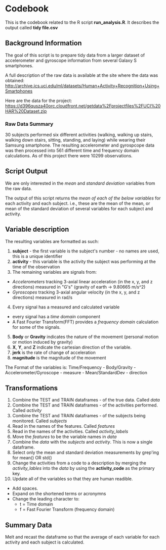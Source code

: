 # Codebook

This is the codebook related to the R script **run_analysis.R**.
It describes the output called **tidy file.csv**

## Background Information
The goal of this script is to prepare tidy data from a larger dataset of 
accelerometer and gyroscope information from several Galaxy S smartphones.

A full description of the raw data is available at the site where the data was obtained:
http://archive.ics.uci.edu/ml/datasets/Human+Activity+Recognition+Using+Smartphones

Here are the data for the project:
https://d396qusza40orc.cloudfront.net/getdata%2Fprojectfiles%2FUCI%20HAR%20Dataset.zip

### Raw Data Summary
30 subjects performed six different activities (walking, walking up stairs, 
walking down stairs, sitting, standing, and laying) while wearing their Samsung smartphone. The resulting accelerometer and gyrospcope data was then processed 
into 561 different time and frequency domain calculations. As of this project there were 10299 observations.

## Script Output
We are only interested in the _mean_ and _standard deviation_ variables from the raw data. 

The output of this script returns the _mean of each of the below variables_ for each activity and each subject.  i.e., these are the mean of the mean, or mean of the standard deviation of several variables for each subject and activity.

## Variable description
The resulting variables are formatted as such:

1. **subject** - the first variable is the subject's number - no names are used, this is a unique identifier
2. **activity** - this variable is the activity the subject was performing at the time of the observation
3. The remaining variables are signals from:
 * _Accelerometers_ tracking 3-axial linear acceleration (in the x, y, and z directions) measured in "G's" (gravity of earth ->  9.80665 m/s^2)
 * _Gyroscopes_ tracking 3-axial angular velocity (in the x, y, and z directions)
measured in rad/s
4. Every signal has a measured and calculated variable
 * every signal has a _time domain_ component 
 * A Fast Fourier Transform(FFT) provides a _frequency domain_ calculation for some of the signals.
5. **Body** or **Gravity** indicates the nature of the movement (personal motion or motion induced by gravity)
6. **X**, **Y**, and **Z** indicate the cartesian direction of the variable.
7. **jerk** is the rate of change of acceleration
8. **magnitude** is the magnitude of the movement

The Format of the variables is:
Time/Frequency - Body/Gravity - Accelerometer/Gyroscope - measure - Mean/StandardDev - direction

## Transformations
1. Combine the TEST and TRAIN dataframes - of the true data. Called _data_
2. Combine the TEST and TRAIN dataframes - of the activities performed. 
  Called _activity_
3. Combine the TEST and TRAIN dataframes - of the subjects being monitored. 
  Called _subjects_
4. Read in the names of the features. Called _features_
5. Read in the names of the activities. Called _activity_labels_
6. Move the _features_ to be the variable names in _data_
7. Combine the _data_ with the _subjects_ and _activity_. This is now a single         dataframe.
8. Select only the mean and standard deviation measurements by grep'ing for 
  mean() OR std()
9. Change the activities from a code to a description by merging the 
  _activity_lables_ into the _data_ by using the **activity_code** as the 
  primary key.
10. Update all of the variables so that they are human readible.
 * Add spaces.
 * Expand on the shortened terms or acronymns
 * Change the leading character to:
   * t = Time domain
   * f = Fast Fourier Transform (frequency domain)

## Summary Data
Melt and recast the dataframe so that the average of each variable for each 
activity and each subject is calculated.

